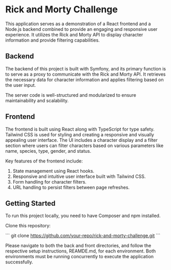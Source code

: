 # Rick and Morty Challenge

This application serves as a demonstration of a React frontend and a Node.js backend combined to provide an engaging and responsive user experience. It utilizes the Rick and Morty API to display character information and provide filtering capabilities.

## Backend

The backend of this project is built with Symfony, and its primary function is to serve as a proxy to communicate with the Rick and Morty API. It retrieves the necessary data for character information and applies filtering based on the user input.

The server code is well-structured and modularized to ensure maintainability and scalability.

## Frontend

The frontend is built using React along with TypeScript for type safety. Tailwind CSS is used for styling and creating a responsive and visually appealing user interface. The UI includes a character display and a filter section where users can filter characters based on various parameters like name, species, type, gender, and status.

Key features of the frontend include:
1. State management using React hooks.
2. Responsive and intuitive user interface built with Tailwind CSS.
3. Form handling for character filters.
4. URL handling to persist filters between page refreshes.

## Getting Started

To run this project locally, you need to have Composer and npm installed. 

Clone this repository:

\`\`\`
git clone https://github.com/your-repo/rick-and-morty-challenge.git
\`\`\`

Please navigate to both the back and front directories, and follow the respective setup instructions, REAMDE.md, for each environment. Both environments must be running concurrently to execute the application successfully.